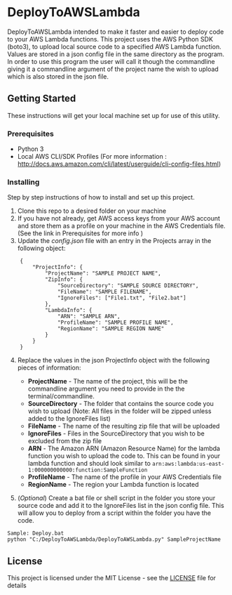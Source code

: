 # DeployToAWSLambda

DeployToAWSLambda intended to make it faster and easier to deploy code to your AWS Lambda functions. This project uses the AWS Python SDK (boto3), to upload local source code to a specified AWS Lambda function. Values are stored in a json config file in the same directory as the program. In order to use this program the user will call it though the commandline giving it a commandline argument of the project name the wish to upload which is also stored in the json file. 

## Getting Started
These instructions will get your local machine set up for use of this utility.

### Prerequisites

- Python 3
- Local AWS CLI/SDK Profiles (For more information : http://docs.aws.amazon.com/cli/latest/userguide/cli-config-files.html)

### Installing

Step by step instructions of how to install and set up this project.

1. Clone this repo to a desired folder on your machine
2. If you have not already, get AWS access keys from your AWS account and store them as a profile on your machine in the AWS Credentials file. (See the link in Prerequisites for more info )
3. Update the *config.json* file with an entry in the Projects array in the following object: 

```
    {
        "ProjectInfo": {
            "ProjectName": "SAMPLE PROJECT NAME",
            "ZipInfo": {
                "SourceDirectory": "SAMPLE SOURCE DIRECTORY",
                "FileName": "SAMPLE FILENAME",
                "IgnoreFiles": ["File1.txt", "File2.bat"]
            },
            "LambdaInfo": {
                "ARN": "SAMPLE ARN",
                "ProfileName": "SAMPLE PROFILE NAME",
                "RegionName": "SAMPLE REGION NAME"
            }
        }
    }
```
4. Replace the values in the json ProjectInfo object with the following pieces of information:
    - **ProjectName** - The name of the project, this will be the commandline argument you need to provide in the the terminal/commandline.
    - **SourceDirectory** - The folder that contains the source code you wish to upload (Note: All files in the folder will be zipped unless added to the IgnoreFiles list)
    - **FileName** - The name of the resulting zip file that will be uploaded
    - **IgnoreFiles** - Files in the SourceDirectory that you wish to be excluded from the zip file
    - **ARN** - The Amazon ARN (Amazon Resource Name) for the lambda function you wish to upload the code to. This can be found in your lambda function and should look similar to
    ```arn:aws:lambda:us-east-1:000000000000:function:SampleFunction```
    - **ProfileName** - The name of the profile in your AWS Credentials file
    - **RegionName** - The region your Lambda function is located

5. (*Optional*) Create a bat file or shell script in the folder you store your source code and add it to the IgnoreFiles list in the json config file. This will allow you to deploy from a script within the folder you have the code. 

```
Sample: Deploy.bat
python "C:/DeployToAWSLambda/DeployToAWSLambda.py" SampleProjectName
```

## License

This project is licensed under the MIT License - see the [LICENSE](LICENSE) file for details
